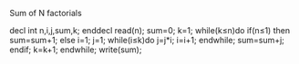 Sum of N factorials  

decl
    int n,i,j,sum,k;
enddecl
	read(n);
	sum=0;
	k=1;
	while(k≤n)do
		if(n≤1) then
			sum=sum+1;
		else
			i=1;
			j=1;
			while(i≤k)do
				j=j\*i;
				i=i+1;
			endwhile;
			sum=sum+j;
		endif;
		k=k+1;
	endwhile;
	write(sum);